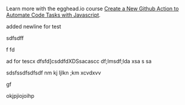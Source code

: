 Learn more with the egghead.io course  [Create a New Github Action to Automate Code Tasks with Javascript](https://egghead.io/playlists/create-a-new-github-action-to-automate-code-tasks-with-javascript-f1e9?af=atzgap).

added newline for test


sdfsdff

f
fd

ad for tescx
dfsfd]csddfdXDSsacascc
df;lmsdf;lda
xsa
s
sa


sdsfssdfsdfsdf
nm kj  ljlkn ;km
xcvdxvv

gf






okjpjiojoihp
